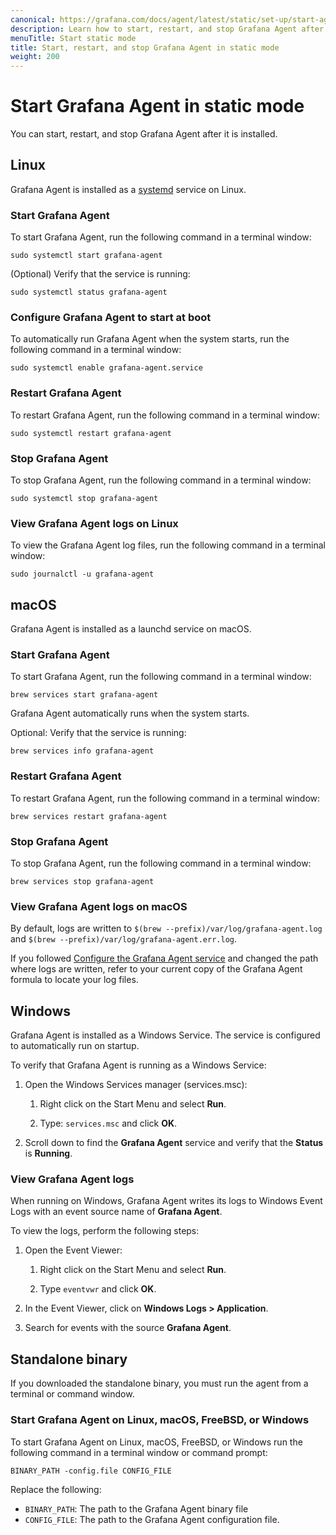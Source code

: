 ```yaml
---
canonical: https://grafana.com/docs/agent/latest/static/set-up/start-agent/
description: Learn how to start, restart, and stop Grafana Agent after it is installed
menuTitle: Start static mode
title: Start, restart, and stop Grafana Agent in static mode
weight: 200
---
```


# Start Grafana Agent in static mode

You can start, restart, and stop Grafana Agent after it is installed.

## Linux

Grafana Agent is installed as a [systemd][] service on Linux.

[systemd]: https://systemd.io/

### Start Grafana Agent

To start Grafana Agent, run the following command in a terminal window:

```shell
sudo systemctl start grafana-agent
```

(Optional) Verify that the service is running:

```shell
sudo systemctl status grafana-agent
```

### Configure Grafana Agent to start at boot

To automatically run Grafana Agent when the system starts, run the following command in a terminal window:

```shell
sudo systemctl enable grafana-agent.service
```

### Restart Grafana Agent

To restart Grafana Agent, run the following command in a terminal window:

```shell
sudo systemctl restart grafana-agent
```

### Stop Grafana Agent

To stop Grafana Agent, run the following command in a terminal window:

```shell
sudo systemctl stop grafana-agent
```

### View Grafana Agent logs on Linux

To view the Grafana Agent log files, run the following command in a terminal window:

```shell
sudo journalctl -u grafana-agent
```

## macOS

Grafana Agent is installed as a launchd service on macOS.

### Start Grafana Agent

To start Grafana Agent, run the following command in a terminal window:

```shell
brew services start grafana-agent
```

Grafana Agent automatically runs when the system starts.

Optional: Verify that the service is running:

```shell
brew services info grafana-agent
```

### Restart Grafana Agent

To restart Grafana Agent, run the following command in a terminal window:

```shell
brew services restart grafana-agent
```

### Stop Grafana Agent

To stop Grafana Agent, run the following command in a terminal window:

```shell
brew services stop grafana-agent
```

### View Grafana Agent logs on macOS

By default, logs are written to `$(brew --prefix)/var/log/grafana-agent.log` and
`$(brew --prefix)/var/log/grafana-agent.err.log`.

If you followed [Configure the Grafana Agent service](../setup/configure/configure-macos.md#configure-the-grafana-agent-service)
and changed the path where logs are written, refer to your current copy of the Grafana Agent formula to locate your log files.

## Windows

Grafana Agent is installed as a Windows Service. The service is configured to automatically run on startup.

To verify that Grafana Agent is running as a Windows Service:

1. Open the Windows Services manager (services.msc):

   1. Right click on the Start Menu and select **Run**.

   1. Type: `services.msc` and click **OK**.

1. Scroll down to find the **Grafana Agent** service and verify that the **Status** is **Running**.

### View Grafana Agent logs

When running on Windows, Grafana Agent writes its logs to Windows Event
Logs with an event source name of **Grafana Agent**.

To view the logs, perform the following steps:

1. Open the Event Viewer:

   1. Right click on the Start Menu and select **Run**.

   1. Type `eventvwr` and click **OK**.

1. In the Event Viewer, click on **Windows Logs > Application**.

1. Search for events with the source **Grafana Agent**.

## Standalone binary

If you downloaded the standalone binary, you must run the agent from a terminal or command window.

### Start Grafana Agent on Linux, macOS, FreeBSD, or Windows

To start Grafana Agent on Linux, macOS, FreeBSD, or Windows run the following command in a terminal window or command prompt:

```shell
BINARY_PATH -config.file CONFIG_FILE 
```

Replace the following:

* `BINARY_PATH`: The path to the Grafana Agent binary file
* `CONFIG_FILE`: The path to the Grafana Agent configuration file.
